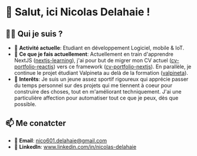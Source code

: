 # 👋 Salut, ici Nicolas Delahaie !

## 🧑‍💻 Qui je suis ?

- 💼 **Activité actuelle**: Etudiant en développement Logiciel, mobile & IoT.
- 🌱 **Ce que je fais actuellement**: Actuellement en train d'apprendre NextJS ([nextjs-learning](https://github.com/Nicolas-Delahaie/nextjs-learning)), j'ai pour but de migrer mon CV actuel ([cv-portfolio-reactjs](https://github.com/Nicolas-Delahaie/cv-portfolio-reactjs)) vers ce framework ([cv-portfolio-nextjs](https://github.com/Nicolas-Delahaie/cv-portfolio-nextjs)). En parallèle, je continue le projet étudiant Valpineta au delà de la formation ([valpineta](https://github.com/projetDansLaMontagne/Valpineta)).
- 🚀 **Interêts**: Je suis un jeune assez sportif rigoureux qui apprécie passer du temps personnel sur des projets qui me tiennent à coeur pour construire des choses, tout en m'améliorant techniquement. J'ai une particulière affection pour automatiser tout ce que je peux, dès que possible.
<!-- - 🏆 **Projects**: I love working on [type of project] that [desired outcome] (e.g., improving productivity, promoting education, etc.) -->
  
## 📫 Me conatcter 

- 📧 **Email**: nico601.delahaie@gmail.com
- 💼 **LinkedIn**: www.linkedin.com/in/nicolas-delahaie
<!-- - 🌐 **Website/Portfolio**: [Link to your website or portfolio](https://www.yourwebsite.com) -->
<!--
## 🛠️ My Tools & Technologies

![JavaScript](https://img.shields.io/badge/-JavaScript-F7DF1E?style=flat&logo=javascript&logoColor=black) ![React](https://img.shields.io/badge/-React-61DAFB?style=flat&logo=react&logoColor=white) ![Node.js](https://img.shields.io/badge/-Node.js-339933?style=flat&logo=node.js&logoColor=white) ![Python](https://img.shields.io/badge/-Python-3776AB?style=flat&logo=python&logoColor=white)

## ✨ Fun Fact

- I love [a fun or unique activity about you] (e.g., coding while listening to jazz, building board games, etc.)
- Always up for a [video game, e.g., Chess, Fortnite] challenge!
-->
